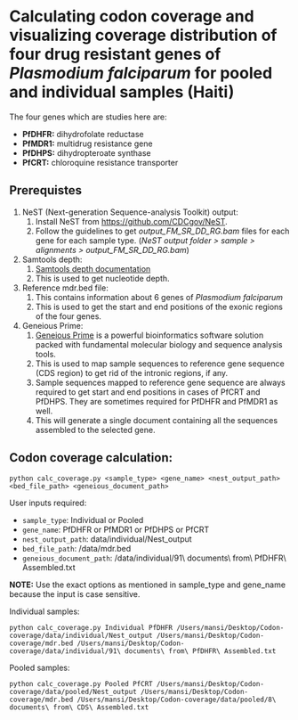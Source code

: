 # Calculating codon coverage and visualizing coverage distribution of four drug resistant genes of _Plasmodium falciparum_ for pooled and individual samples (Haiti)

The four genes which are studies here are:
- **PfDHFR:** dihydrofolate reductase
- **PfMDR1:** multidrug resistance gene
- **PfDHPS:** dihydropteroate synthase
- **PfCRT:** chloroquine resistance transporter

## Prerequistes

1. NeST (Next-generation Sequence-analysis Toolkit) output:
	1. Install NeST from https://github.com/CDCgov/NeST.
	2. Follow the guidelines to get _output_FM_SR_DD_RG.bam_ files for each gene for each sample type. (_NeST output folder > sample > alignments > output_FM_SR_DD_RG.bam_)
2. Samtools depth:
	1. [Samtools depth documentation](http://www.htslib.org/doc/samtools-depth.html)
	2. This is used to get nucleotide depth.
3. Reference mdr.bed file:
	1. This contains information about 6 genes of _Plasmodium falciparum_
	2. This is used to get the start and end positions of the exonic regions of the four genes.
4. Geneious Prime:
	1. [Geneious Prime](https://www.geneious.com/) is a powerful bioinformatics software solution packed with fundamental molecular biology and sequence analysis tools.
	2. This is used to map sample sequences to reference gene sequence (CDS region) to get rid of the intronic regions, if any.
	3. Sample sequences mapped to reference gene sequence are always required to get start and end positions in cases of PfCRT and PfDHPS. They are sometimes required for PfDHFR and PfMDR1 as well.
	4. This will generate a single document containing all the sequences assembled to the selected gene.

## Codon coverage calculation:

```
python calc_coverage.py <sample_type> <gene_name> <nest_output_path> <bed_file_path> <geneious_document_path>
```

User inputs required:
- `sample_type`: Individual or Pooled
- `gene_name`: PfDHFR or PfMDR1 or PfDHPS or PfCRT
- `nest_output_path`: data/individual/Nest_output
- `bed_file_path`: /data/mdr.bed
- `geneious_document_path`: /data/individual/91\ documents\ from\ PfDHFR\ Assembled.txt

**NOTE:** Use the exact options as mentioned in sample_type and gene_name because the input is case sensitive.

Individual samples:

```
python calc_coverage.py Individual PfDHFR /Users/mansi/Desktop/Codon-coverage/data/individual/Nest_output /Users/mansi/Desktop/Codon-coverage/mdr.bed /Users/mansi/Desktop/Codon-coverage/data/individual/91\ documents\ from\ PfDHFR\ Assembled.txt
```

Pooled samples:

```
python calc_coverage.py Pooled PfCRT /Users/mansi/Desktop/Codon-coverage/data/pooled/Nest_output /Users/mansi/Desktop/Codon-coverage/mdr.bed /Users/mansi/Desktop/Codon-coverage/data/pooled/8\ documents\ from\ CDS\ Assembled.txt
```

